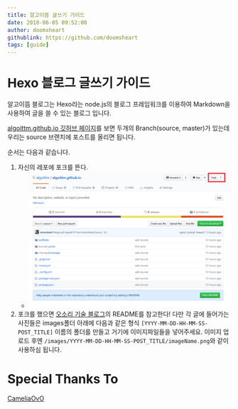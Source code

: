 ```yaml
---
title: 알고이뜸 글쓰기 가이드
date: 2018-06-05 09:52:00 
author: doomsheart
githublink: https://github.com/doomsheart
tags: [guide]  
---
```


Hexo 블로그 글쓰기 가이드
====================================
알고이뜸 블로그는 Hexo라는 node.js의 블로그 프레임워크를 이용하여 Markdown을 사용하여 글을 쓸 수 있는 블로그 입니다.

[algoittm.github.io 깃허브 페이지](https://github.com/algoittm/algoittm.github.io)를 보면 두개의 Branch(source, master)가 있는데 우리는 source 브랜치에 포스트를 올리면 됩니다.

순서는 다음과 같습니다.

1. 자신의 레포에 포크를 뜬다.
    - ![01_fork](/images/2018-06-05-09-52-00-algoittm_guide/01_fork.png)
2. 포크를 했으면 [오소리 기술 블로그](https://github.com/HyOsori/hyosori.github.io)의 README를 참고한다! 다만 각 글에 들어가는 사진들은 images폴더 아래에 다음과 같은 형식 `[YYYY-MM-DD-HH-MM-SS-POST_TITLE]` 이름의 폴더를 만들고 거기에 이미지파일들을 넣어주세요. 이미지 업로드 후엔 `/images/YYYY-MM-DD-HH-MM-SS-POST_TITLE/imageName.png`와 같이 사용하심 됩니다.


Special Thanks To
====================================
[CameliaOvO](https://github.com/CameliaOvO)